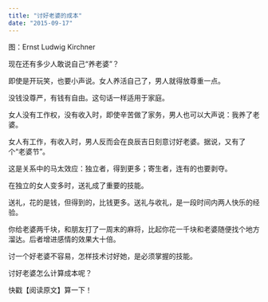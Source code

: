 ```yaml
---
title: "讨好老婆的成本"
date: "2015-09-17"
---
```


图：Ernst Ludwig Kirchner

现在还有多少人敢说自己“养老婆”？

即使是开玩笑，也要小声说。女人养活自己了，男人就得放尊重一点。

没钱没尊严，有钱有自由。这句话一样适用于家庭。

女人没有工作权，没有收入时，即使辛苦做了家务，男人也可以大声说：我养了老婆。

女人有工作，有收入时，男人反而会在良辰吉日刻意讨好老婆。据说，又有了个“老婆节”。

这是关系中的马太效应：独立者，得到更多；寄生者，连有的也要剥夺。

在独立的女人变多时，送礼成了重要的技能。

送礼，花的是钱，但得到的，比钱更多。送礼与收礼，是一段时间内两人快乐的经验。

你给老婆两千块，和朋友打了一周末的麻将，比起你花一千块和老婆随便找个地方溜达。后者增进感情的效果大十倍。

讨一个好老婆不容易，怎样技术讨好她，是必须掌握的技能。

讨好老婆怎么计算成本呢？

快戳【阅读原文】算一下！
